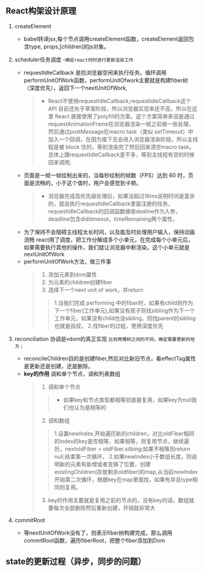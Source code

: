 ## React构架设计原理
1. createElement
    - babel转译jsx,每个节点调用createElement函数，createElement返回包含type, props,[children]的js对象。
2. scheduler任务调度 -`确定react何时进行更新渲染工作`
    - requestIdleCallback 是捡浏览器空闲来执行任务。循环调用performUnitOfWork函数，performUnitOfwork主要就是构建fiber树（深度优先），返回下一个nextUnitOfWork,
      > - React不使用requestIdleCallback,requestIdleCallback这个 API 目前还处于草案阶段，所以浏览器实现率还不高，所以在这里 React 直接使用了polyfill的方案。这个方案简单来说是通过requestAnimationFrame在浏览器渲染一帧之前做一些处理，然后通过postMessage在macro task（类似 setTimeout）中加入一个回调，在因为接下去会进入浏览器渲染阶段，所以主线程是被 block 住的，等到渲染完了然后回来清空macro task。总体上跟requestIdleCallback差不多，等到主线程有空的时候回来调用;
    - 页面是一帧一帧绘制出来的，当每秒绘制的帧数（FPS）达到 60 时，页面是流畅的，小于这个值时，用户会感觉到卡顿。
      > - 浏览器完成高优先级处理后，如果没超过16ms说明时间是富余的，就会执行requestIdleCallback里面注册的任务，requestIdleCallback的回调函数接收dealine作为入参，deadline包含diditimeout，timeRemaining两个属性，
    - 为了保持不会阻碍主线程太长时间，以及能及时处理用户输入，保持动画流畅 react用了调度，把工作分解成多个小单元，在完成每个小单元后，如果需要执行其他的操作，我们就让浏览器中断渲染。这个小单元就是nextUnitOfWork
    - performUnitOfWork方法，做三件事
      > 1. 添加元素到dom属性
      > 2. 为元素的children创建fiber
      > 3. 选择下一个next unit of work，并return
      >> 1.当我们完成 performing 中的fiber时，如果有child则作为下一个fiber(工作单元),如果没有孩子则找sibling作为下一个工作单元，如果没有child也没sibling，则找parent的sibling也就是叔叔，
      >> 2.找fiber的过程，使用深度优先
  
3. reconciliation 协调是vdom的真正实现 `比较两棵树之间的不同，确定需要更新的地方；`
    - reconcileChildren目的是创建fiber,然后对比新旧节点，看effectTag属性是更新还是创建，还是删除。
    - **key的作用** 调和单个节点，调和列表数组
      > 1. 调和单个节点
      >> - 如果key和节点类型都相等则直接复用，如果key为null我们也认为是相等的
      > 2. 调和数组
      >> 1.设置newIndex,开始遍历新的children，对比oldFiber相同的index的key是否相等，如果相等，则复用节点，继续遍历，nextoldFiber = oldFiber.silbing;如果不相等则return null,结束第一次循环，
      >> 2.如果newIndex小于数组长度，则说明新的元素有新增或者变换了位置，创建existingChildren(存放剩余oldfiber)的map,从当前newIndex开始第二次循环，根据key在map里面找，如果有并且type相同则复用。
      > 3. key的作用主要就是复用之前的节点的，没有key的话，数组就要每次全部删除然后重新创建，开销就非常大
      
4. commitRoot
    - 等nextUnitOfWork没有了，则表示fiber树构建完成，那么调用commitRoot函数，遍历fiberRoot，把整个fiber添加到Dom

## state的更新过程（异步，同步的问题）
